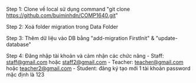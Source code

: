Step 1: Clone về local sử dụng command "git clone https://github.com/buiminhdn/COMP1640.git"

Step 2: Xoá folder migration trong Data Folder

Step 3: Thêm dữ liệu vào DB bằng "add-migration FirstInit" & "update-database"

Step 4: Đăng nhập tài khoản và cảm nhận các chức năng - Staff: staff@gmail.com hoặc staff2@gmail.com - Teacher: teacher@gmail.com hoặc teacher2@gmail.com - Student: đăng ký tạo mới 1 tài khoản
password mặc định là 123
